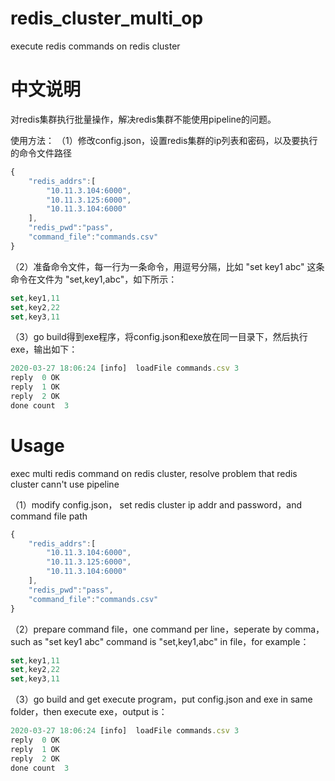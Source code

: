 # redis_cluster_multi_op
execute redis commands on redis cluster

# 中文说明
对redis集群执行批量操作，解决redis集群不能使用pipeline的问题。

使用方法：
（1）修改config.json，设置redis集群的ip列表和密码，以及要执行的命令文件路径
```javascript
{
    "redis_addrs":[
        "10.11.3.104:6000",
        "10.11.3.125:6000",
        "10.11.3.104:6000"
    ],
    "redis_pwd":"pass",
    "command_file":"commands.csv"
}
```
（2）准备命令文件，每一行为一条命令，用逗号分隔，比如 "set key1 abc" 这条命令在文件为 "set,key1,abc"，如下所示：
```javascript
set,key1,11
set,key2,22
set,key3,11
```
（3）go build得到exe程序，将config.json和exe放在同一目录下，然后执行exe，输出如下：
```javascript
2020-03-27 18:06:24 [info]  loadFile commands.csv 3
reply  0 OK
reply  1 OK
reply  2 OK
done count  3
```

# Usage
exec multi redis command on redis cluster, resolve problem that redis cluster cann't use pipeline

（1）modify config.json， set redis cluster ip addr and password，and command file path
```javascript
{
    "redis_addrs":[
        "10.11.3.104:6000",
        "10.11.3.125:6000",
        "10.11.3.104:6000"
    ],
    "redis_pwd":"pass",
    "command_file":"commands.csv"
}
```
（2）prepare command file，one command per line，seperate by comma，such as "set key1 abc" command is "set,key1,abc" in file，for example：
```javascript
set,key1,11
set,key2,22
set,key3,11
```
（3）go build and get execute program，put config.json and exe in same folder，then execute exe，output is：
```javascript
2020-03-27 18:06:24 [info]  loadFile commands.csv 3
reply  0 OK
reply  1 OK
reply  2 OK
done count  3
```
